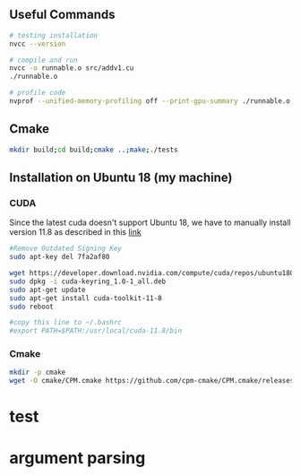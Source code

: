 ## Useful Commands
```bash
# testing installation
nvcc --version

# compile and run
nvcc -o runnable.o src/addv1.cu
./runnable.o

# profile code
nvprof --unified-memory-profiling off --print-gpu-summary ./runnable.o
```

## Cmake
```bash
mkdir build;cd build;cmake ..;make;./tests
```

## Installation on Ubuntu 18 (my machine)

### CUDA
Since the latest cuda doesn't support Ubuntu 18, we have to manually install version 11.8 as described in this [link](https://docs.nvidia.com/cuda/archive/11.8.0/cuda-installation-guide-linux/index.html)

```bash
#Remove Outdated Signing Key
sudo apt-key del 7fa2af80

wget https://developer.download.nvidia.com/compute/cuda/repos/ubuntu1804/x86_64/cuda-keyring_1.0-1_all.deb
sudo dpkg -i cuda-keyring_1.0-1_all.deb
sudo apt-get update
sudo apt-get install cuda-toolkit-11-8
sudo reboot

#copy this line to ~/.bashrc
#export PATH=$PATH:/usr/local/cuda-11.8/bin
```

### Cmake
```bash
mkdir -p cmake
wget -O cmake/CPM.cmake https://github.com/cpm-cmake/CPM.cmake/releases/latest/download/get_cpm.cmake
```

# test

# argument parsing